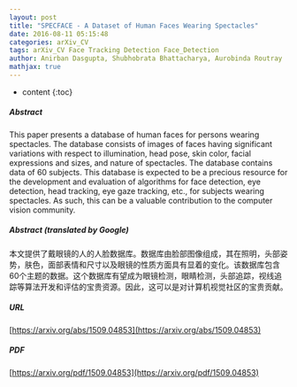 ```yaml
---
layout: post
title: "SPECFACE - A Dataset of Human Faces Wearing Spectacles"
date: 2016-08-11 05:15:48
categories: arXiv_CV
tags: arXiv_CV Face Tracking Detection Face_Detection
author: Anirban Dasgupta, Shubhobrata Bhattacharya, Aurobinda Routray
mathjax: true
---
```


* content
{:toc}

##### Abstract
This paper presents a database of human faces for persons wearing spectacles. The database consists of images of faces having significant variations with respect to illumination, head pose, skin color, facial expressions and sizes, and nature of spectacles. The database contains data of 60 subjects. This database is expected to be a precious resource for the development and evaluation of algorithms for face detection, eye detection, head tracking, eye gaze tracking, etc., for subjects wearing spectacles. As such, this can be a valuable contribution to the computer vision community.

##### Abstract (translated by Google)
本文提供了戴眼镜的人的人脸数据库。数据库由脸部图像组成，其在照明，头部姿势，肤色，面部表情和尺寸以及眼镜的性质方面具有显着的变化。该数据库包含60个主题的数据。这个数据库有望成为眼镜检测，眼睛检测，头部追踪，视线追踪等算法开发和评估的宝贵资源。因此，这可以是对计算机视觉社区的宝贵贡献。

##### URL
[https://arxiv.org/abs/1509.04853](https://arxiv.org/abs/1509.04853)

##### PDF
[https://arxiv.org/pdf/1509.04853](https://arxiv.org/pdf/1509.04853)

